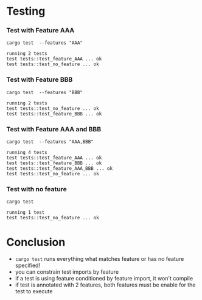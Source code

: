 # Testing

### Test with Feature AAA
```
cargo test  --features "AAA"
```
```
running 2 tests
test tests::test_feature_AAA ... ok
test tests::test_no_feature ... ok
```

### Test with Feature BBB
```
cargo test  --features "BBB"
```
```
running 2 tests
test tests::test_no_feature ... ok
test tests::test_feature_BBB ... ok
```
### Test with Feature AAA and BBB 

```
cargo test  --features "AAA,BBB"
```
```
running 4 tests
test tests::test_feature_AAA ... ok
test tests::test_feature_BBB ... ok
test tests::test_feature_AAA_BBB ... ok
test tests::test_no_feature ... ok
```

### Test with no feature
```
cargo test
```
```
running 1 test
test tests::test_no_feature ... ok
```

# Conclusion
- `cargo test` runs everything what matches feature or has no feature specified!
- you can constrain test imports by feature
- if a test is using feature conditioned by feature import, it won't compile
- if test is annotated with 2 features, both features must be enable for the test 
to execute